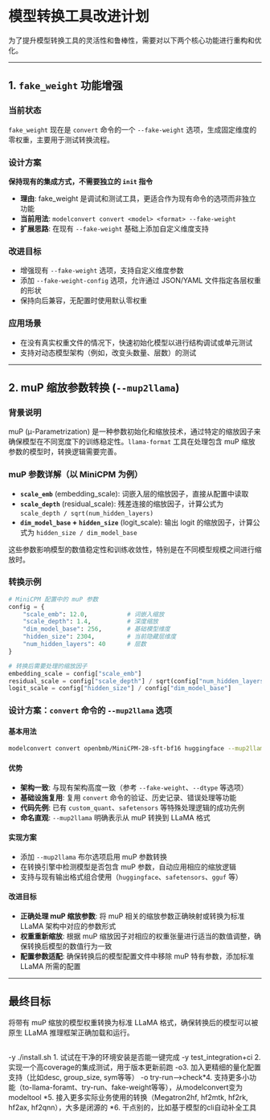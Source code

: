 # 模型转换工具改进计划

为了提升模型转换工具的灵活性和鲁棒性，需要对以下两个核心功能进行重构和优化。

---

## 1. `fake_weight` 功能增强

### 当前状态
`fake_weight` 现在是 `convert` 命令的一个 `--fake-weight` 选项，生成固定维度的零权重，主要用于测试转换流程。

### 设计方案
**保持现有的集成方式，不需要独立的 `init` 指令**

- **理由**: fake_weight 是调试和测试工具，更适合作为现有命令的选项而非独立功能
- **当前用法**: `modelconvert convert <model> <format> --fake-weight`
- **扩展思路**: 在现有 `--fake-weight` 基础上添加自定义维度支持

### 改进目标
- 增强现有 `--fake-weight` 选项，支持自定义维度参数
- 添加 `--fake-weight-config` 选项，允许通过 JSON/YAML 文件指定各层权重的形状
- 保持向后兼容，无配置时使用默认零权重

### 应用场景
- 在没有真实权重文件的情况下，快速初始化模型以进行结构调试或单元测试
- 支持对动态模型架构（例如，改变头数量、层数）的测试

---

## 2. muP 缩放参数转换 (`--mup2llama`)

### 背景说明
muP (μ-Parametrization) 是一种参数初始化和缩放技术，通过特定的缩放因子来确保模型在不同宽度下的训练稳定性。`llama-format` 工具在处理包含 muP 缩放参数的模型时，转换逻辑需要完善。

### muP 参数详解（以 MiniCPM 为例）
- **`scale_emb`** (embedding_scale): 词嵌入层的缩放因子，直接从配置中读取
- **`scale_depth`** (residual_scale): 残差连接的缩放因子，计算公式为 `scale_depth / sqrt(num_hidden_layers)`
- **`dim_model_base` + `hidden_size`** (logit_scale): 输出 logit 的缩放因子，计算公式为 `hidden_size / dim_model_base`

这些参数影响模型的数值稳定性和训练收敛性，特别是在不同模型规模之间进行缩放时。

### 转换示例
```python
# MiniCPM 配置中的 muP 参数
config = {
    "scale_emb": 12.0,           # 词嵌入缩放
    "scale_depth": 1.4,          # 深度缩放  
    "dim_model_base": 256,       # 基础模型维度
    "hidden_size": 2304,         # 当前隐藏层维度
    "num_hidden_layers": 40      # 层数
}

# 转换后需要处理的缩放因子
embedding_scale = config["scale_emb"]                                          # = 12.0
residual_scale = config["scale_depth"] / sqrt(config["num_hidden_layers"])     # = 1.4 / 6.32 ≈ 0.22
logit_scale = config["hidden_size"] / config["dim_model_base"]                 # = 2304 / 256 = 9.0
```

### 设计方案：`convert` 命令的 `--mup2llama` 选项

#### 基本用法
```bash
modelconvert convert openbmb/MiniCPM-2B-sft-bf16 huggingface --mup2llama
```

#### 优势
- **架构一致**: 与现有架构高度一致（参考 `--fake-weight`、`--dtype` 等选项）
- **基础设施复用**: 复用 `convert` 命令的验证、历史记录、错误处理等功能
- **代码先例**: 已有 `custom_quant`、`safetensors` 等特殊处理逻辑的成功先例
- **命名直观**: `--mup2llama` 明确表示从 muP 转换到 LLaMA 格式

#### 实现方案
- 添加 `--mup2llama` 布尔选项启用 muP 参数转换
- 在转换引擎中检测模型是否包含 muP 参数，自动应用相应的缩放逻辑
- 支持与现有输出格式组合使用（`huggingface`、`safetensors`、`gguf` 等）

#### 改进目标
- **正确处理 muP 缩放参数**: 将 muP 相关的缩放参数正确映射或转换为标准 LLaMA 架构中对应的参数形式
- **权重重新缩放**: 根据 muP 缩放因子对相应的权重张量进行适当的数值调整，确保转换后模型的数值行为一致
- **配置参数适配**: 确保转换后的模型配置文件中移除 muP 特有参数，添加标准 LLaMA 所需的配置

---

## 最终目标

将带有 muP 缩放的模型权重转换为标准 LLaMA 格式，确保转换后的模型可以被原生 LLaMA 推理框架正确加载和运行。




##
-y ./install.sh 1. 试试在干净的环境安装是否能一键完成 
-y test_integration+ci 2. 实现一个高coverage的集成测试，用于版本更新前跑
-o3. 加入更精细的量化配置支持（比如desc, group_size, sym等等）
-o try-run-->check*4. 支持更多小功能（to-llama-foramt、try-run、fake-weight等等），从modelconvert变为modeltool
*5. 接入更多实际业务使用的转换（Megatron2hf, hf2mtk, hf2rk, hf2ax, hf2qnn），大多是闭源的
*6. 干点别的，比如基于模型的cli自动补全工具